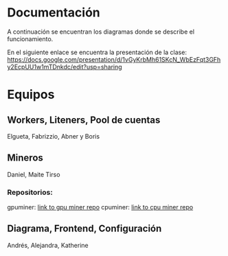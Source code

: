 # Documentación

A continuación se encuentran los diagramas donde se describe el funcionamiento.

En el siguiente enlace se encuentra la presentación de la clase:
https://docs.google.com/presentation/d/1vGyKrbMh61SKcN_WbEzFqt3GFhy2EcpUU1w1mTDnkdc/edit?usp=sharing

# Equipos

## Workers, Liteners, Pool de cuentas

Elgueta, Fabrizzio, Abner y Boris

## Mineros

Daniel, Maite Tirso

### Repositorios:
gpuminer: [link to gpu miner repo](https://github.com/cryptogrillos/gpuminer)
cpuminer: [link to cpu miner repo](https://github.com/cryptogrillos/cpuminer)


## Diagrama, Frontend, Configuración

Andrés, Alejandra, Katherine



